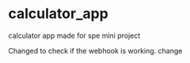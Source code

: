 # calculator_app
calculator app made for spe mini project

Changed to check if the webhook is working.
change
